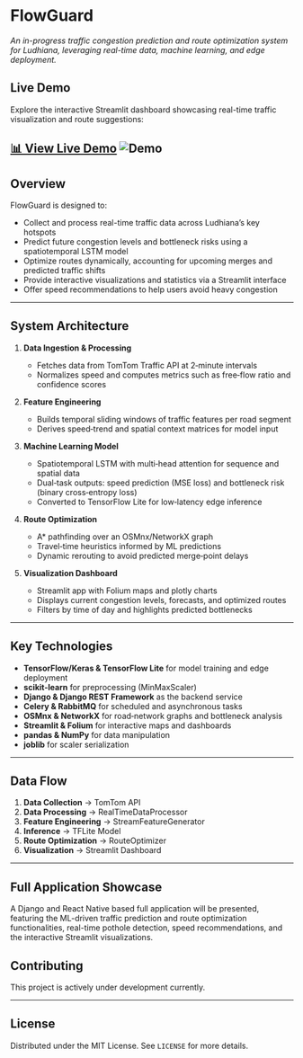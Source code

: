 # FlowGuard

_An in-progress traffic congestion prediction and route optimization system for Ludhiana, leveraging real-time data, machine learning, and edge deployment._

## Live Demo

Explore the interactive Streamlit dashboard showcasing real-time traffic visualization and route suggestions:

[📊 View Live Demo](https://parmindersinghgithub-flowguard-serverapptflite-modelmain-sy0tzv.streamlit.app/#fe339b6c)
![Demo](demo.gif)
---

## Overview

FlowGuard is designed to:

- Collect and process real-time traffic data across Ludhiana’s key hotspots
- Predict future congestion levels and bottleneck risks using a spatiotemporal LSTM model
- Optimize routes dynamically, accounting for upcoming merges and predicted traffic shifts
- Provide interactive visualizations and statistics via a Streamlit interface
- Offer speed recommendations to help users avoid heavy congestion

---

## System Architecture

1. **Data Ingestion & Processing**  
   - Fetches data from TomTom Traffic API at 2‑minute intervals  
   - Normalizes speed and computes metrics such as free‑flow ratio and confidence scores

2. **Feature Engineering**  
   - Builds temporal sliding windows of traffic features per road segment  
   - Derives speed‑trend and spatial context matrices for model input

3. **Machine Learning Model**  
   - Spatiotemporal LSTM with multi‑head attention for sequence and spatial data  
   - Dual‑task outputs: speed prediction (MSE loss) and bottleneck risk (binary cross‑entropy loss)  
   - Converted to TensorFlow Lite for low‑latency edge inference

4. **Route Optimization**  
   - A* pathfinding over an OSMnx/NetworkX graph  
   - Travel‑time heuristics informed by ML predictions  
   - Dynamic rerouting to avoid predicted merge‑point delays

5. **Visualization Dashboard**  
   - Streamlit app with Folium maps and plotly charts  
   - Displays current congestion levels, forecasts, and optimized routes  
   - Filters by time of day and highlights predicted bottlenecks

---

## Key Technologies

- **TensorFlow/Keras & TensorFlow Lite** for model training and edge deployment
- **scikit-learn** for preprocessing (MinMaxScaler)
- **Django & Django REST Framework** as the backend service
- **Celery & RabbitMQ** for scheduled and asynchronous tasks
- **OSMnx & NetworkX** for road‑network graphs and bottleneck analysis
- **Streamlit & Folium** for interactive maps and dashboards
- **pandas & NumPy** for data manipulation
- **joblib** for scaler serialization

---

## Data Flow

1. **Data Collection** → TomTom API  
2. **Data Processing** → RealTimeDataProcessor  
3. **Feature Engineering** → StreamFeatureGenerator  
4. **Inference** → TFLite Model  
5. **Route Optimization** → RouteOptimizer  
6. **Visualization** → Streamlit Dashboard




---

## Full Application Showcase

A Django and React Native based full application will be presented, featuring the ML-driven traffic prediction and route optimization functionalities, real-time pothole detection, speed recommendations, and the interactive Streamlit visualizations.

## Contributing

This project is actively under development currently.

---

## License

Distributed under the MIT License. See `LICENSE` for more details.

